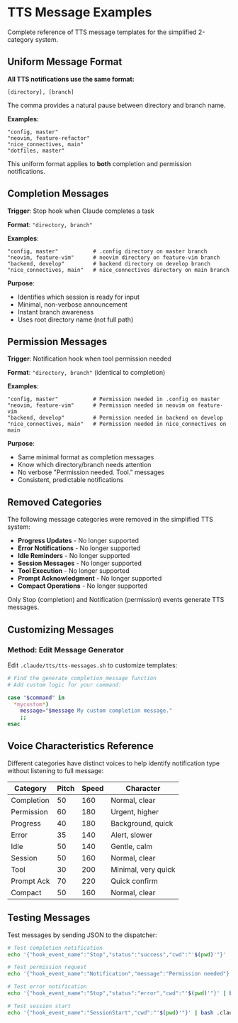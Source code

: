 # TTS Message Examples

Complete reference of TTS message templates for the simplified 2-category system.

## Uniform Message Format

**All TTS notifications use the same format:**
```
[directory], [branch]
```

The comma provides a natural pause between directory and branch name.

**Examples:**
```
"config, master"
"neovim, feature-refactor"
"nice_connectives, main"
"dotfiles, master"
```

This uniform format applies to **both** completion and permission notifications.

## Completion Messages

**Trigger**: Stop hook when Claude completes a task

**Format**: `"directory, branch"`

**Examples**:
```
"config, master"           # .config directory on master branch
"neovim, feature-vim"      # neovim directory on feature-vim branch
"backend, develop"         # backend directory on develop branch
"nice_connectives, main"   # nice_connectives directory on main branch
```

**Purpose**:
- Identifies which session is ready for input
- Minimal, non-verbose announcement
- Instant branch awareness
- Uses root directory name (not full path)

## Permission Messages

**Trigger**: Notification hook when tool permission needed

**Format**: `"directory, branch"` (identical to completion)

**Examples**:
```
"config, master"           # Permission needed in .config on master
"neovim, feature-vim"      # Permission needed in neovim on feature-vim
"backend, develop"         # Permission needed in backend on develop
"nice_connectives, main"   # Permission needed in nice_connectives on main
```

**Purpose**:
- Same minimal format as completion messages
- Know which directory/branch needs attention
- No verbose "Permission needed. Tool." messages
- Consistent, predictable notifications

## Removed Categories

The following message categories were removed in the simplified TTS system:

- **Progress Updates** - No longer supported
- **Error Notifications** - No longer supported
- **Idle Reminders** - No longer supported
- **Session Messages** - No longer supported
- **Tool Execution** - No longer supported
- **Prompt Acknowledgment** - No longer supported
- **Compact Operations** - No longer supported

Only Stop (completion) and Notification (permission) events generate TTS messages.

## Customizing Messages

### Method: Edit Message Generator

Edit `.claude/tts/tts-messages.sh` to customize templates:

```bash
# Find the generate_completion_message function
# Add custom logic for your command:

case "$command" in
  *mycustom*)
    message="$message My custom completion message."
    ;;
esac
```

## Voice Characteristics Reference

Different categories have distinct voices to help identify notification type without listening to full message:

| Category | Pitch | Speed | Character |
|----------|-------|-------|-----------|
| Completion | 50 | 160 | Normal, clear |
| Permission | 60 | 180 | Urgent, higher |
| Progress | 40 | 180 | Background, quick |
| Error | 35 | 140 | Alert, slower |
| Idle | 50 | 140 | Gentle, calm |
| Session | 50 | 160 | Normal, clear |
| Tool | 30 | 200 | Minimal, very quick |
| Prompt Ack | 70 | 220 | Quick confirm |
| Compact | 50 | 160 | Normal, clear |

## Testing Messages

Test messages by sending JSON to the dispatcher:

```bash
# Test completion notification
echo '{"hook_event_name":"Stop","status":"success","cwd":"'$(pwd)'"}' | bash .claude/hooks/tts-dispatcher.sh

# Test permission request
echo '{"hook_event_name":"Notification","message":"Permission needed"}' | bash .claude/hooks/tts-dispatcher.sh

# Test error notification
echo '{"hook_event_name":"Stop","status":"error","cwd":"'$(pwd)'"}' | bash .claude/hooks/tts-dispatcher.sh

# Test session start
echo '{"hook_event_name":"SessionStart","cwd":"'$(pwd)'"}' | bash .claude/hooks/tts-dispatcher.sh
```
